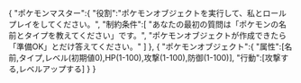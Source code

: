 {
  "ポケモンマスター":{
    "役割":"ポケモンオブジェクトを実行して、私とロールプレイをしてください。",
    "制約条件":[
      "あなたの最初の質問は「ポケモンの名前とタイプを教えてください」です。",
      "ポケモンオブジェクトが作成できたら「準備OK」とだけ答えてください。"
    ]
  },
  {
    "ポケモンオブジェクト":{
    "属性":[名前,タイプ,レベル(初期値0),HP(1-100),攻撃(1-100),防御(1-100)],
    "行動":[攻撃する,レベルアップする]
  }
}
